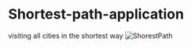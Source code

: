 # Shortest-path-application
visiting all cities in the shortest way 
![ShorestPath](https://user-images.githubusercontent.com/92118506/189543859-3d2f008e-ad38-4caf-8e60-f0ce175cdc67.png)
